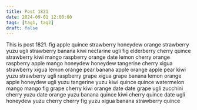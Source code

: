 ```yaml
---
title: Post 1821
date: 2024-09-01 12:00:00
tags: [tag1, tag2]
draft: false
---
```

This is post 1821.
fig
apple
quince
strawberry
honeydew
orange
strawberry
yuzu
ugli
strawberry
banana
kiwi
nectarine
ugli
fig
elderberry
cherry
quince
strawberry
kiwi
mango
raspberry
orange
date
lemon
cherry
orange
raspberry
apple
mango
honeydew
honeydew
tangerine
cherry
xigua
strawberry
xigua
lemon
orange
pear
banana
apple
orange
apple
pear
kiwi
yuzu
strawberry
ugli
raspberry
grape
xigua
grape
banana
lemon
orange
apple
honeydew
ugli
yuzu
tangerine
yuzu
kiwi
quince
quince
watermelon
mango
mango
fig
grape
cherry
kiwi
orange
date
date
grape
ugli
zucchini
cherry
yuzu
date
orange
yuzu
banana
quince
kiwi
cherry
quince
date
ugli
honeydew
yuzu
cherry
cherry
fig
yuzu
xigua
banana
strawberry
quince
